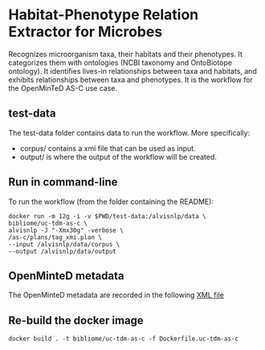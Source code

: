 # Habitat-Phenotype Relation Extractor for Microbes

Recognizes microorganism taxa, their habitats and their phenotypes. It categorizes them with ontologies (NCBI taxonomy and OntoBiotope ontology). It identifies lives-in relationships between taxa and habitats, and exhibits relationships between taxa and phenotypes. It is the workflow for the OpenMinTeD AS-C use case.

## test-data
The test-data folder contains data to run the workflow. More specifically:
* corpus/ contains a xmi file that can be used as input.
* output/ is where the output of the workflow will be created.

## Run in command-line

To run the workflow (from the folder containing the README):

```
docker run -m 12g -i -v $PWD/test-data:/alvisnlp/data \
bibliome/uc-tdm-as-c \ 
alvisnlp -J "-Xmx30g" -verbose \
/as-c/plans/tag_xmi.plan \
--input /alvisnlp/data/corpus \
--output /alvisnlp/data/output
```

<!--- ```
docker run -i --rm -v $PWD/test-data:/alvisnlp/data -a stderr \
bibliome/uc-tdm-as-c \
alvisnlp org.bibliome.alvisnlp.modules.uc-tmd-as-c \
--input /alvisnlp/data/corpus/test.xml \
--output /alvisnlp/data/output
```
--->

<!--- ```docker run -i --rm -v $PWD/test-data/:/as-d/data ldeleger/uc-tdm-as-d-docker alvisnlp -J "-Xmx30g" -entity inputfile /as-d/data/corpus/test.txt -entity outdir /as-d/data/output plans/tag_WoS_abstracts.plan``` --->

## OpenMinteD metadata

The OpenMinteD metadata are recorded in the following [XML file](habitat-phenotype-relation-extractor-for-microbes.xml)

## Re-build the docker image

```docker build . -t bibliome/uc-tdm-as-c -f Dockerfile.uc-tdm-as-c```
